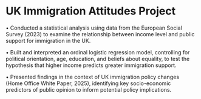 # UK Immigration Attitudes Project
• Conducted a statistical analysis using data from the European Social Survey (2023) to examine the relationship between income level and public support for immigration in the UK.

• Built and interpreted an ordinal logistic regression model, controlling for political orientation, age, education, and beliefs about equality, to test the hypothesis that higher income predicts greater immigration support.

• Presented findings in the context of UK immigration policy changes (Home Office White Paper, 2025), identifying key socio-economic predictors of public opinion to inform potential policy implications.
